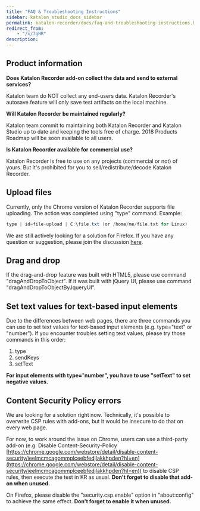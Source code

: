 ```yaml
---
title: "FAQ & Troubleshooting Instructions" 
sidebar: katalon_studio_docs_sidebar
permalink: katalon-recorder/docs/faq-and-troubleshooting-instructions.html 
redirect_from:
    - "/x/7gHR"
description: 
---
```

Product information
-------------------

**Does Katalon Recorder add-on collect the data and send to external services?**

Katalon team do NOT collect any end-users data. Katalon Recorder's autosave feature will only save test artifacts on the local machine.

**Will Katalon Recorder be maintained regularly?**

Katalon team commit to maintaining both Katalon Recorder and Katalon Studio up to date and keeping the tools free of charge. 2018 Products Roadmap will be soon available to all users.

**Is Katalon Recorder available for commercial use?**

Katalon Recorder is free to use on any projects (commercial or not) of yours. But it's prohibited for you to sell/redistribute/decode Katalon Recorder.

Upload files
------------

Currently, only the Chrome version of Katalon Recorder supports file uploading. The action was completed using "type" command. Example:

```groovy
type | id=file-upload | C:\file.txt (or /home/me/file.txt for Linux)
```

We are still actively looking for a solution for Firefox. If you have any question or suggestion, please join the discussion [here](https://forum.katalon.com/discussion/4833/katalon-automation-recorder-how-to-do-a-file-upload-htmlinputelement).

Drag and drop
-------------

If the drag-and-drop feature was built with HTML5, please use command "dragAndDropToObject". If it was built with jQuery UI, please use command "dragAndDropToObjectByJqueryUI".

Set text values for text-based input elements
---------------------------------------------

Due to the differences between web pages, there are three commands you can use to set text values for text-based input elements (e.g. type="text" or "number"). If you encounter troubles setting text values, please try those commands in this order:

1.  type
2.  sendKeys
3.  setText

**For input elements with type=**"**number", you have to use "setText" to set negative values.**

Content Security Policy errors
------------------------------

We are looking for a solution right now. Technically, it's possible to overwrite CSP rules with add-ons, but it would be insecure to do that on every web page.

For now, to work around the issue on Chrome, users can use a third-party add-on (e.g. Disable Content-Security-Policy [https://chrome.google.com/webstore/detail/disable-content-security/ieelmcmcagommplceebfedjlakkhpden?hl=en](https://chrome.google.com/webstore/detail/disable-content-security/ieelmcmcagommplceebfedjlakkhpden?hl=en)) to disable CSP rules, then execute the test in KR as usual. **Don't forget to disable that add-on when unused.**

On Firefox, please disable the "security.csp.enable" option in "about:config" to achieve the same effect. **Don't forget to enable it when unused.**